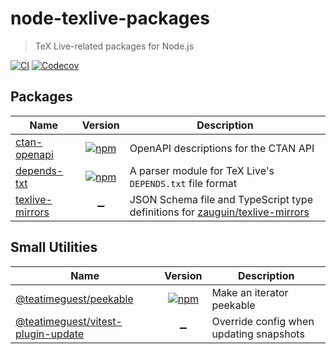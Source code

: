 # node-texlive-packages

> TeX Live-related packages for Node.js

[![CI][ci-badge]][ci]
[![Codecov][codecov-badge]][codecov]

[ci-badge]: https://github.com/teatimeguest/node-texlive-packages/actions/workflows/ci.yml/badge.svg
[ci]: https://github.com/teatimeguest/node-texlive-packages/actions/workflows/ci.yml
[codecov-badge]: https://codecov.io/gh/teatimeguest/node-texlive-packages/graph/badge.svg?token=MS3A3ODVUX
[codecov]: https://codecov.io/gh/teatimeguest/node-texlive-packages

## Packages

| Name              |                     Version                      | Description                                                                    |
| ----------------- | :----------------------------------------------: | ------------------------------------------------------------------------------ |
| [ctan-openapi]    | [![npm][ctan-openapi-version]][ctan-openapi-npm] | OpenAPI descriptions for the CTAN API                                          |
| [depends-txt]     |  [![npm][depends-txt-version]][depends-txt-npm]  | A parser module for TeX Live's `DEPENDS.txt` file format                       |
| [texlive-mirrors] |                :heavy_minus_sign:                | JSON Schema file and TypeScript type definitions for [zauguin/texlive-mirrors] |

[ctan-openapi]: ./packages/ctan-openapi
[ctan-openapi-npm]: https://www.npmjs.com/package/ctan-openapi
[ctan-openapi-version]: https://img.shields.io/npm/v/ctan-openapi?logo=npm&logoColor=959da5&labelColor=2e353b&color=c40000
[depends-txt]: ./packages/depends-txt
[depends-txt-npm]: https://www.npmjs.com/package/depends-txt
[depends-txt-version]: https://img.shields.io/npm/v/depends-txt?logo=npm&logoColor=959da5&labelColor=2e353b&color=c40000
[texlive-mirrors]: ./packages/texlive-mirrors
[zauguin/texlive-mirrors]: https://github.com/zauguin/texlive-mirrors

## Small Utilities

| Name                                 |                 Version                  | Description                             |
| ------------------------------------ | :--------------------------------------: | --------------------------------------- |
| [@teatimeguest/peekable]             | [![npm][peekable-version]][peekable-npm] | Make an iterator peekable               |
| [@teatimeguest/vitest-plugin-update] |            :heavy_minus_sign:            | Override config when updating snapshots |

[@teatimeguest/peekable]: ./packages/peekable
[@teatimeguest/vitest-plugin-update]: ./packages/vitest-plugin-update
[peekable-npm]: https://www.npmjs.com/package/@teatimeguest/peekable
[peekable-version]: https://img.shields.io/npm/v/@teatimeguest/peekable?logo=npm&logoColor=959da5&labelColor=2e353b&color=c40000
